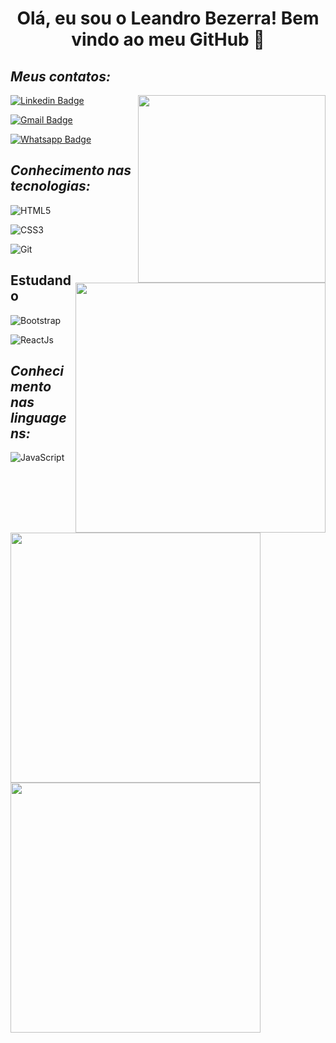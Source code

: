 

<h1 align="center"> Olá, eu sou o Leandro Bezerra! Bem vindo ao meu GitHub 👋 </h1>


<h2><i> Meus contatos: </i></h2>

<img align="right" width="300" src="https://i2.wp.com/allhtaccess.info/wp-content/uploads/2018/03/programming.gif?fit=1281%2C716&ssl=1" /> 


[![Linkedin Badge](https://img.shields.io/badge/LinkedIn-0077B5?style=for-the-badge&logo=linkedin&logoColor=white)](https://www.linkedin.com/in/leandro-bezerra-/) 

[![Gmail Badge](https://img.shields.io/badge/Gmail-D14836?style=for-the-badge&logo=gmail&logoColor=white)](mailto:leandrodiasbezerra95@gmail.com)

[![Whatsapp Badge](https://img.shields.io/badge/WhatsApp-25D366?style=for-the-badge&logo=whatsapp&logoColor=white)](https://api.whatsapp.com/send?phone=+5511982848287&text=Olá!)
 
<h2><i> Conhecimento nas tecnologias:</i></h2>

<img src="https://raw.githubusercontent.com/MicaelliMedeiros/micaellimedeiros/master/image/computer-illustration.png" width="400px" align="right" >

![HTML5](https://img.shields.io/badge/HTML5-E34F26?style=for-the-badge&logo=html5&logoColor=white)

![CSS3](https://img.shields.io/badge/CSS3-1572B6?style=for-the-badge&logo=css3&logoColor=white)

![Git](https://img.shields.io/badge/-Git-222222?style=for-the-badge&logoColor=F05032)


<h2>Estudando</h2>

![Bootstrap](https://img.shields.io/badge/Bootstrap-563D7C?style=for-the-badge&logo=bootstrap&logoColor=white)

![ReactJs](https://img.shields.io/badge/React-20232A?style=for-the-badge&logo=react&logoColor=61DAFB)

<h2><i>Conhecimento nas linguagens:</i></h2>

![JavaScript](https://img.shields.io/badge/JavaScript-F7DF1E?style=for-the-badge&logo=javascript&logoColor=black)

<img align="left"  width="400px" src="https://github-readme-stats.vercel.app/api/top-langs/?username=Leandro-Bezerra-Santos&layout=compact&theme=onedark" /><img align="left"  width="400px" src="https://github-readme-stats.vercel.app/api?username=Leandro-Bezerra-Santos&show_icons=true,css&layout=compact&theme=onedark" />
